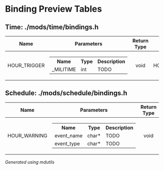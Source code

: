 



# Binding Preview Tables

## Time: ./mods/time/bindings.h

|Name|Parameters|Return Type|Raw Function|
| :---: | :---: | :---: | :---: |
|HOUR_TRIGGER|<table><tr><th>Name</th><th>Type</th><th>Description</th></tr><tr><td>_MILITIME</td><td>int</td><td>TODO</td></tr></table>|void|void HOUR_TRIGGER(int _MILITIME);|

## Schedule: ./mods/schedule/bindings.h

|Name|Parameters|Return Type|Raw Function|
| :---: | :---: | :---: | :---: |
|HOUR_WARNING|<table><tr><th>Name</th><th>Type</th><th>Description</th></tr><tr><td>event_name</td><td>char*</td><td>TODO</td></tr><tr><td>event_type</td><td>char*</td><td>TODO</td></tr></table>|void|void HOUR_WARNING(char* event_name, char* event_type);|


*Generated using mdutils*